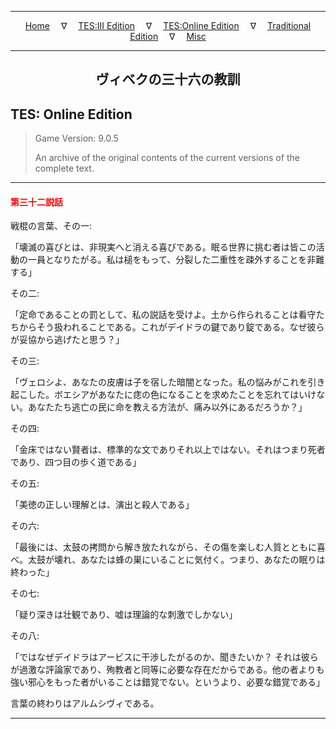 
---

<!-- Jekyll Page Links -->

<center>
<a href="../../../../index.html">Home</a>
&emsp;&nabla;&emsp;
<a href="../../../index-tes3.html">TES:III Edition</a>
&emsp;&nabla;&emsp;
<a href="../../../index-teso.html">TES:Online Edition</a>
&emsp;&nabla;&emsp;
<a href="../../../index-traditional.html">Traditional Edition</a>
&emsp;&nabla;&emsp;
<a href="../../../index-misc.html">Misc</a>
</center>

<!-- Markdown Body Below: -->

---

<center>
<h2><span style="font-family:Georgia">ヴィベクの三十六の教訓</span></h2>
</center>

## TES: Online Edition

> Game Version: 9.0.5
>
> An archive of the original contents of the current versions of the complete text.

---

#### <span style="color:red">第三十二説話</span>

戦棍の言葉、その一:

「壊滅の喜びとは、非現実へと消える喜びである。眠る世界に挑む者は皆この活動の一員となりたがる。私は槌をもって、分裂した二重性を疎外することを非難する」

その二:

「定命であることの罰として、私の説話を受けよ。土から作られることは看守たちからそう扱われることである。これがデイドラの鍵であり錠である。なぜ彼らが妥協から逃げたと思う？」

その三:

「ヴェロシよ、あなたの皮膚は子を宿した暗闇となった。私の悩みがこれを引き起こした。ボエシアがあなたに痣の色になることを求めたことを忘れてはいけない。あなたたち逃亡の民に命を教える方法が、痛み以外にあるだろうか？」

その四:

「金床ではない賢者は、標準的な文でありそれ以上ではない。それはつまり死者であり、四つ目の歩く道である」

その五:

「美徳の正しい理解とは、演出と殺人である」

その六:

「最後には、太鼓の拷問から解き放たれながら、その傷を楽しむ人質とともに喜べ。太鼓が壊れ、あなたは蜂の巣にいることに気付く。つまり、あなたの眠りは終わった」

その七:

「疑り深きは壮観であり、嘘は理論的な刺激でしかない」

その八:

「ではなぜデイドラはアービスに干渉したがるのか、聞きたいか？ それは彼らが過激な評論家であり、殉教者と同等に必要な存在だからである。他の者よりも強い邪心をもった者がいることは錯覚でない。というより、必要な錯覚である」

言葉の終わりはアルムシヴィである。

---
